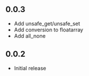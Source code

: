 ## 0.0.3
- Add unsafe_get/unsafe_set
- Add conversion to floatarray
- Add all_none

## 0.0.2
- Initial release
